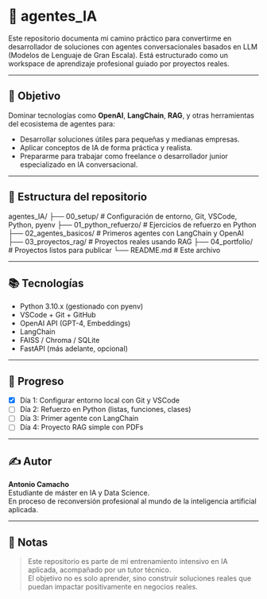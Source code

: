 # 🧠 agentes_IA

Este repositorio documenta mi camino práctico para convertirme en desarrollador de soluciones con agentes conversacionales basados en LLM (Modelos de Lenguaje de Gran Escala). Está estructurado como un workspace de aprendizaje profesional guiado por proyectos reales.

---

## 🚀 Objetivo

Dominar tecnologías como **OpenAI**, **LangChain**, **RAG**, y otras herramientas del ecosistema de agentes para:

- Desarrollar soluciones útiles para pequeñas y medianas empresas.
- Aplicar conceptos de IA de forma práctica y realista.
- Prepararme para trabajar como freelance o desarrollador junior especializado en IA conversacional.

---

## 🧱 Estructura del repositorio
agentes_IA/
├── 00_setup/ # Configuración de entorno, Git, VSCode, Python, pyenv
├── 01_python_refuerzo/ # Ejercicios de refuerzo en Python
├── 02_agentes_basicos/ # Primeros agentes con LangChain y OpenAI
├── 03_proyectos_rag/ # Proyectos reales usando RAG
├── 04_portfolio/ # Proyectos listos para publicar
└── README.md # Este archivo

---

## 📚 Tecnologías

- Python 3.10.x (gestionado con pyenv)
- VSCode + Git + GitHub
- OpenAI API (GPT-4, Embeddings)
- LangChain
- FAISS / Chroma / SQLite
- FastAPI (más adelante, opcional)

---

## 📅 Progreso

- [x] Día 1: Configurar entorno local con Git y VSCode
- [ ] Día 2: Refuerzo en Python (listas, funciones, clases)
- [ ] Día 3: Primer agente con LangChain
- [ ] Día 4: Proyecto RAG simple con PDFs

---

## ✍️ Autor

**Antonio Camacho**  
Estudiante de máster en IA y Data Science.  
En proceso de reconversión profesional al mundo de la inteligencia artificial aplicada.

---

## 📌 Notas

> Este repositorio es parte de mi entrenamiento intensivo en IA aplicada, acompañado por un tutor técnico.  
> El objetivo no es solo aprender, sino construir soluciones reales que puedan impactar positivamente en negocios reales.
